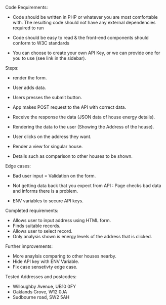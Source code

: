 Code Requirements:

- Code should be written in PHP or whatever you are most comfortable with. The resulting code should not have any external dependencies required to run

- Code should be easy to read & the front-end components should conform to W3C standards

- You can choose to create your own API Key, or we can provide one for you to use (see link in the sidebar).

Steps:

- render the form.

- User adds data.

- Users presses the submit button.

- App makes POST request to the API with correct data.

- Receive the response the data (JSON data of house energy details).

- Rendering the data to the user (Showing the Address of the house).

- User clicks on the address they want.

- Render a view for singular house.

- Details such as comparison to other houses to be shown.

Edge cases:

- Bad user input = Validation on the form.

- Not getting data back that you expect from API : Page checks bad data and informs there is a problem.

- ENV variables to secure API keys.

Completed requirements:

- Allows user to input address using HTML form.
- Finds suitable records.
- Allows user to select record.
- Only analysis shown is energy levels of the address that is clicked.

Further improvements:

- More anaylsis comparing to other houses nearby.
- Hide API key with ENV Variable.
- Fix case sensetivty edge case.

Tested Addresses and postcodes:

- Willoughby Avenue, UB10 0FY
- Oaklands Grove, W12 0JA
- Sudbourne road, SW2 5AH
